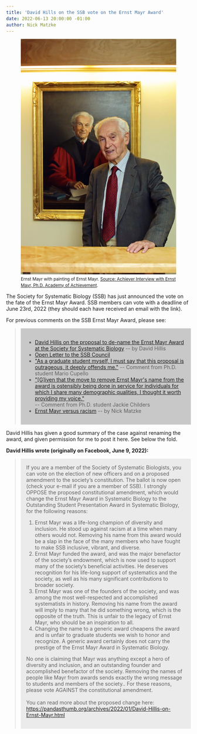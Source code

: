 ```yaml
---
title: 'David Hills on the SSB vote on the Ernst Mayr Award'
date: 2022-06-13 20:00:00 -01:00
author: Nick Matzke
---
```


<figure class="on-the-left-side"><img src="/uploads/2022/Ernst-Mayr-enhanced-6-scaled.jpg" alt="[Ernst Mayr with painting of Ernst Mayr.]"/>
<figcaption><small>Ernst Mayr with painting of Ernst Mayr. <a href="[https://commons.wikimedia.org/wiki/File:Ernst_Mayr_-_B%C3%BCste_-_Museum_f%C3%BCr_Naturkunde_-_Berlin.jpg](https://achievement.org/achiever/ernst-mayr-ph-d/#interview)">Source: Achiever Interview with Ernst Mayr, Ph.D. Academy of Achievement</a>.</small></figcaption>
</figure>

The Society for Systematic Biology (SSB) has just announced the vote on the fate of the Ernst Mayr Award. SSB members can vote with a deadline of June 23rd, 2022 (they should each have received an email with the link). 

For previous comments on the SSB Ernst Mayr Award, please see:

<blockquote><div style="background-color: rgb(200, 200, 200); padding: 15px;">
  <ul>
<li><a href="https://pandasthumb.org/archives/2022/01/David-Hillis-on-Ernst-Mayr.html">David Hillis on the proposal to de-name the Ernst Mayr Award at the Society for Systematic Biology</a> -- by David Hillis</li>
<li><a href="https://pandasthumb.org/archives/2022/01/David-Hillis-on-Ernst-Mayr.html#comment-5698109834">Open Letter to the SSB Council</a></li>
<li><a href="https://pandasthumb.org/archives/2022/01/David-Hillis-on-Ernst-Mayr.html#comment-5681790757">"As a graduate student myself, I must say that this proposal is outrageous, it deeply offends me."</a> -- Comment from Ph.D. student Mario Cupello</li>
<li><a href="https://pandasthumb.org/archives/2022/01/David-Hillis-on-Ernst-Mayr.html#comment-5681656191">"[G]iven that the move to remove Ernst Mayr's name from the award is ostensibly being done in service for individuals for which I share many demographic qualities, I thought it worth providing my voice."</a></li> -- Comment from Ph.D. student Jackie Childers
<li><a href="https://pandasthumb.org/archives/2022/01/Ernst-Mayr-versus-racism.html">Ernst Mayr versus racism</a> -- by Nick Matzke</li>
  </ul></blockquote>

David Hillis has given a good summary of the case against renaming the award, and given permission for me to post it here. See below the fold.

<!--more-->

  <b>David Hillis wrote (originally on Facebook, June 9, 2022):</b>

<blockquote><div style="background-color: rgb(235, 235, 235); padding: 15px;">If you are a member of the Society of Systematic Biologists, you can vote on the election of new officers and on a proposed amendment to the society’s constitution. The ballot is now open (check your e-mail if you are a member of SSB).
I strongly OPPOSE the proposed constitutional amendment, which would change the Ernst Mayr Award in Systematic Biology to the Outstanding Student Presentation Award in Systematic Biology, for the following reasons:
<br />
<ol>
<li>Ernst Mayr was a life-long champion of diversity and inclusion. He stood up against racism at a time when many others would not. Removing his name from this award would be a slap in the face of the many members who have fought to make SSB inclusive, vibrant, and diverse.</li>
<li>Ernst Mayr funded the award, and was the major benefactor of the society’s endowment, which is now used to support many of the society’s beneficial activities. He deserves recognition for his life-long support of systematics and the society, as well as his many significant contributions to broader society.</li>
<li>Ernst Mayr was one of the founders of the society, and was among the most well-respected and accomplished systematists in history. Removing his name from the award will imply to many that he did something wrong, which is the opposite of the truth. This is unfair to the legacy of Ernst Mayr, who should be an inspiration to all.</li> 
<li>Changing the name to a generic award cheapens the award and is unfair to graduate students we wish to honor and recognize. A generic award certainly does not carry the prestige of the Ernst Mayr Award in Systematic Biology.</li>
</ol>

No one is claiming that Mayr was anything except a hero of diversity and inclusion, and an outstanding founder and accomplished benefactor of the society. Removing the names of people like Mayr from awards sends exactly the wrong message to students and members of the society..
For these reasons, please vote AGAINST the constitutional amendment. <br />
<br />
You can read more about the proposed change here:<br />
<a href="https://pandasthumb.org/archives/2022/01/David-Hillis-on-Ernst-Mayr.html">https://pandasthumb.org/archives/2022/01/David-Hillis-on-Ernst-Mayr.html</a>
</blockquote>
